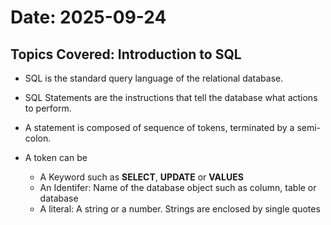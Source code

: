 # Date: 2025-09-24
## Topics Covered: Introduction to SQL

- SQL is the standard query language of the relational database.
- SQL Statements are the instructions that tell the database what actions to perform.
- A statement is composed of sequence of tokens, terminated by a semi-colon.

- A token can be
    - A Keyword such as **SELECT**, **UPDATE** or **VALUES**
    - An Identifer: Name of the database object such as column, table or database
    - A literal: A string or a number. Strings are enclosed by single quotes
